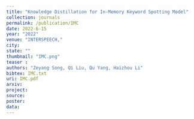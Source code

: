 ```yaml
---
title: "Knowledge Distillation for In-Memory Keyword Spotting Model"
collection: journals
permalink: /publication/IMC
date: 2022-6-15
year: "2022"
venue: "INTERSPEECH,"
city: 
state: ""
thumbnail: "IMC.png"
teaser : 
authors: "Zeyang Song, Qi Liu, Qu Yang, Haizhou Li"
bibtex: IMC.txt
uri: IMC.pdf
arxiv: 
project: 
source: 
poster: 
data:
---
```

